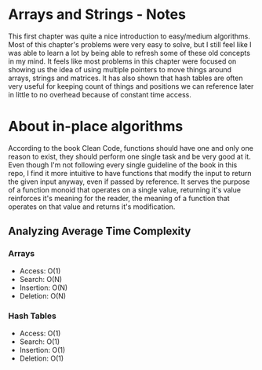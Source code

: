 # Arrays and Strings - Notes

This first chapter was quite a nice introduction to easy/medium algorithms. Most of this chapter's problems
were very easy to solve, but I still feel like I was able to learn a lot by being able to refresh some of these old concepts
in my mind. It feels like most problems in this chapter were focused on showing us the idea of using multiple pointers
to move things around arrays, strings and matrices. It has also shown that hash tables are often very useful
for keeping count of things and positions we can reference later in little to no overhead because of constant time access.

# About in-place algorithms

According to the book Clean Code, functions should have one and only one reason to exist, they should perform one single task
and be very good at it. Even though I'm not following every single guideline of the book in this repo, I find it more intuitive
to have functions that modify the input to return the given input anyway, even if passed by reference. It serves the purpose of a function
monoid that operates on a single value, returning it's value reinforces it's meaning for the reader, the meaning of a function that operates on that value
and returns it's modification.

## Analyzing Average Time Complexity

### Arrays

- Access: O(1)
- Search: O(N)
- Insertion: O(N)
- Deletion: O(N)

### Hash Tables

- Access: O(1)
- Search: O(1)
- Insertion: O(1)
- Deletion: O(1)
